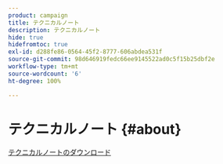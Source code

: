 ```yaml
---
product: campaign
title: テクニカルノート
description: テクニカルノート
hide: true
hidefromtoc: true
exl-id: d288fe86-0564-45f2-8777-606abdea531f
source-git-commit: 98d646919fedc66ee9145522ad0c5f15b25dbf2e
workflow-type: tm+mt
source-wordcount: '6'
ht-degree: 100%

---
```


# テクニカルノート {#about}

[テクニカルノートのダウンロード](guidelines.pdf)
